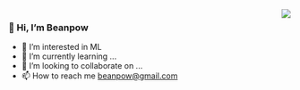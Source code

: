 <img align="right" src="https://github-readme-stats.vercel.app/api?username=beanpow&bg_color=30,e96443,904e95&title_color=fff&text_color=fff&hide_title=true&count_private=true">

### 👋 Hi, I’m Beanpow
- 👀 I’m interested in ML
- 🌱 I’m currently learning ...
- 💞️ I’m looking to collaborate on ...
- 📫 How to reach me beanpow@gmail.com

<!--START_SECTION:waka-->
<!--END_SECTION:waka-->

<!---
beanpow/beanpow is a ✨ special ✨ repository because its `README.md` (this file) appears on your GitHub profile.
You can click the Preview link to take a look at your changes.
--->
